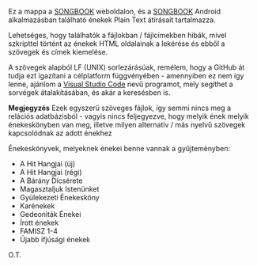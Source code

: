 Ez a mappa a [SONGBOOK](https://projector-songbook.herokuapp.com/#/songs) weboldalon, és a [SONGBOOK](https://play.google.com/store/apps/details?id=com.bence.songbook&pcampaignid=MKT-Other-global-all-co-prtnr-py-PartBadge-Mar2515-1) Android alkalmazásban található énekek Plain Text átírásait tartalmazza.

Lehetséges, hogy találhatók a fájlokban / fájlcímekben hibák, mivel szkripttel történt az énekek HTML oldalainak a lekérése és ebből a szövegek és címek kiemelése.

A szövegek alapból LF (UNIX) sorlezárásúak, remélem, hogy a GitHub át tudja ezt igazítani a célplatform függvényében - amennyiben ez nem így lenne, ajánlom a [Visual Studio Code](https://code.visualstudio.com/) nevű programot, mely segíthet a sorvégek átalakításában, és akár a keresésben is.

**Megjegyzés**
Ezek egyszerű szöveges fájlok, így semmi nincs meg a relációs adatbázisból - vagyis nincs feljegyezve, hogy melyik ének melyik énekeskönyben van meg, illetve milyen alternatív / más nyelvű szövegek kapcsolódnak az adott énekhez

Énekeskönyvek, melyeknek énekei benne vannak a gyűjteményben:

- A Hit Hangjai (új)
- A Hit Hangjai (régi)
- A Bárány Dícsérete
- Magasztaljuk Istenünket
- Gyülekezeti Énekesköny
- Karénekek
- Gedeoniták Énekei
- Írott énekek
- FAMISZ 1-4
- Újabb ifjúsági énekek

O.T.